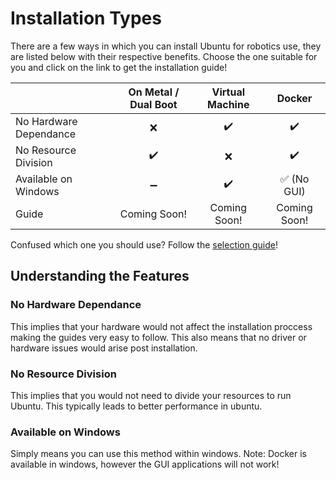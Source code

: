 # Installation Types
There are a few ways in which you can install Ubuntu for robotics use, they are listed below with their respective benefits. Choose the one suitable for you and click on the link to get the installation guide!

|  | On Metal / Dual Boot | Virtual Machine | Docker |
|:-|:-:|:-:|:-:|
| No Hardware Dependance | :x: | :heavy_check_mark: | :heavy_check_mark: |
| No Resource Division | :heavy_check_mark: | :x: | :heavy_check_mark: |
| Available on Windows | :heavy_minus_sign: | :heavy_check_mark: | :white_check_mark: (No GUI) |
| Guide | Coming Soon! | Coming Soon! | Coming Soon! |

Confused which one you should use? Follow the [selection guide](Selection-Guide/Selection-Guide.md)!

## Understanding the Features
### No Hardware Dependance
This implies that your hardware would not affect the installation proccess making the guides very easy to follow. This also means that no driver or hardware issues would arise post installation.

### No Resource Division
This implies that you would not need to divide your resources to run Ubuntu. This typically leads to better performance in ubuntu.

### Available on Windows
Simply means you can use this method within windows.
Note: Docker is available in windows, however the GUI applications will not work!